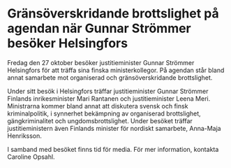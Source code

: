 # Gränsöverskridande brottslighet på agendan när Gunnar Strömmer besöker Helsingfors

Fredag den 27 oktober besöker justitieminister Gunnar Strömmer Helsingfors för att träffa sina finska ministerkollegor. På agendan står bland annat samarbete mot organiserad och gränsöverskridande brottslighet.

Under sitt besök i Helsingfors träffar justitieminister Gunnar Strömmer Finlands inrikesminister Mari Rantanen och justitieminister Leena Meri. Ministrarna kommer bland annat att diskutera svensk och finsk kriminalpolitik, i synnerhet bekämpning av organiserad brottslighet, gängkriminalitet och ungdomsbrottslighet. Under besöket träffar justitieministern även Finlands minister för nordiskt samarbete, Anna-Maja Henriksson.

I samband med besöket finns tid för media. För mer information, kontakta Caroline Opsahl.
